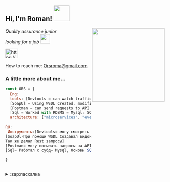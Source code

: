 <h2> Hi, I'm Roman! <img src="https://media.giphy.com/media/mGcNjsfWAjY5AEZNw6/giphy.gif" width="50"></h2>
<img align='right' src="https://media.giphy.com/media/pcKoCj9OlpdbMnwOc7/giphy.gif" width="230">
<p><em>Quality assurance junior </br>looking for a job <img src="https://media.giphy.com/media/WUlplcMpOCEmTGBtBW/giphy.gif" width="30">
</em></p> <a href="https://www.linkedin.com/in/orsroma/" target="blank"><img align="center" src="https://cdn.jsdelivr.net/npm/simple-icons@3.0.1/icons/linkedin.svg" alt="https://www.linkedin.com/in/orsroma/" height="30" width="40" /></a>

How to reach me: Orsroma@gmail.com

###  A little more about me...  

```javascript
const ORS = {
  Eng:
  tools: [Devtools = can watch traffic, check console for errors, emulate mobile]
  [SoapUl = Using WSDL Created, modified user parameters (checked the functionality of creating a user, and wrote test cases based on the response)I also did Rest requests]
  [Postman = can send requests to API "CRUD", Write simple tests for response statuses from Http]
  [Sql = Worked with RDBMS = Mysql; SQL Basics (Create, Delete, Drop, Insert Into, Select, From, Where, Join)]
  architecture: ["microservices", "event-driven", "design system pattern"],
  
RU:
 Инструменты:[Devtools= могу смотреть интерент трафик, проверка консоли на ошибки,эмитация мобильных устройстрв]
[SoapUl-При помощи WSDL Создавал видоимзенял параметры пользователей (проверял функционал создания ползователя, и писал тесткейсы на основании ответов)
Так же делал Rest запросы]
[Postman= могу посылать запросы на API "CRUD", Писать простые тесты на ответные статусы от Http]
[Sql= Работал с субд= Mysql, Основы SQL (Create, Delete, Drop, Insert Into, Select, From, Where, Join)]

}
 
```
<details>
<summary>:zap:пасхалка</summary>
   
   </details>
